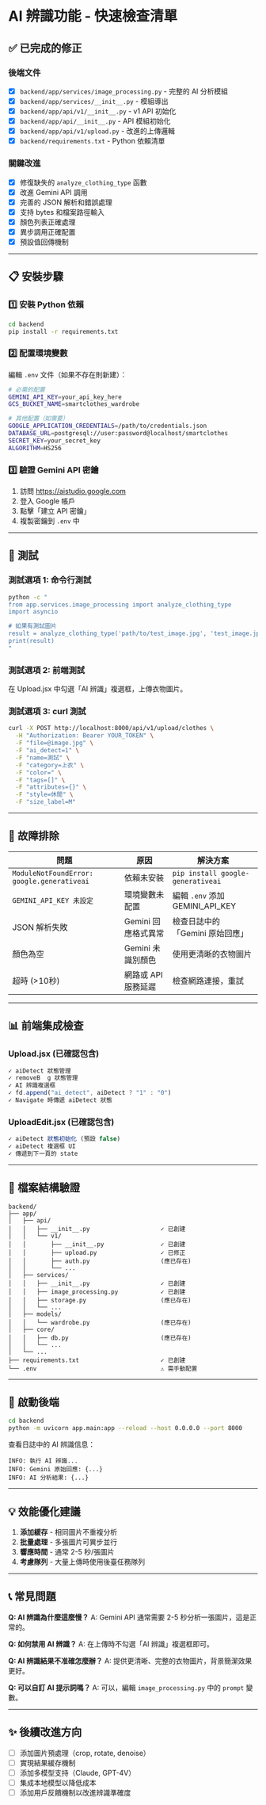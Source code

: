 # AI 辨識功能 - 快速檢查清單

## ✅ 已完成的修正

### 後端文件
- [x] `backend/app/services/image_processing.py` - 完整的 AI 分析模組
- [x] `backend/app/services/__init__.py` - 模組導出
- [x] `backend/app/api/v1/__init__.py` - v1 API 初始化
- [x] `backend/app/api/__init__.py` - API 模組初始化
- [x] `backend/app/api/v1/upload.py` - 改進的上傳邏輯
- [x] `backend/requirements.txt` - Python 依賴清單

### 關鍵改進
- [x] 修復缺失的 `analyze_clothing_type` 函數
- [x] 改進 Gemini API 調用
- [x] 完善的 JSON 解析和錯誤處理
- [x] 支持 bytes 和檔案路徑輸入
- [x] 顏色列表正確處理
- [x] 異步調用正確配置
- [x] 預設值回傳機制

---

## 📋 安裝步驟

### 1️⃣ 安裝 Python 依賴
```bash
cd backend
pip install -r requirements.txt
```

### 2️⃣ 配置環境變數

編輯 `.env` 文件（如果不存在則新建）：

```bash
# 必需的配置
GEMINI_API_KEY=your_api_key_here
GCS_BUCKET_NAME=smartclothes_wardrobe

# 其他配置（如需要）
GOOGLE_APPLICATION_CREDENTIALS=/path/to/credentials.json
DATABASE_URL=postgresql://user:password@localhost/smartclothes
SECRET_KEY=your_secret_key
ALGORITHM=HS256
```

### 3️⃣ 驗證 Gemini API 密鑰

1. 訪問 https://aistudio.google.com
2. 登入 Google 帳戶
3. 點擊「建立 API 密鑰」
4. 複製密鑰到 `.env` 中

---

## 🧪 測試

### 測試選項 1: 命令行測試
```bash
python -c "
from app.services.image_processing import analyze_clothing_type
import asyncio

# 如果有測試圖片
result = analyze_clothing_type('path/to/test_image.jpg', 'test_image.jpg')
print(result)
"
```

### 測試選項 2: 前端測試

在 Upload.jsx 中勾選「AI 辨識」複選框，上傳衣物圖片。

### 測試選項 3: curl 測試
```bash
curl -X POST http://localhost:8000/api/v1/upload/clothes \
  -H "Authorization: Bearer YOUR_TOKEN" \
  -F "file=@image.jpg" \
  -F "ai_detect=1" \
  -F "name=測試" \
  -F "category=上衣" \
  -F "color=" \
  -F "tags=[]" \
  -F "attributes={}" \
  -F "style=休閒" \
  -F "size_label=M"
```

---

## 🐛 故障排除

| 問題 | 原因 | 解決方案 |
|------|------|--------|
| `ModuleNotFoundError: google.generativeai` | 依賴未安裝 | `pip install google-generativeai` |
| `GEMINI_API_KEY 未設定` | 環境變數未配置 | 編輯 `.env` 添加 GEMINI_API_KEY |
| JSON 解析失敗 | Gemini 回應格式異常 | 檢查日誌中的「Gemini 原始回應」 |
| 顏色為空 | Gemini 未識別顏色 | 使用更清晰的衣物圖片 |
| 超時 (>10秒) | 網路或 API 服務延遲 | 檢查網路連接，重試 |

---

## 📊 前端集成檢查

### Upload.jsx (已確認包含)
```javascript
✓ aiDetect 狀態管理
✓ removeB  g 狀態管理
✓ AI 辨識複選框
✓ fd.append("ai_detect", aiDetect ? "1" : "0")
✓ Navigate 時傳遞 aiDetect 狀態
```

### UploadEdit.jsx (已確認包含)
```javascript
✓ aiDetect 狀態初始化 (預設 false)
✓ aiDetect 複選框 UI
✓ 傳遞到下一頁的 state
```

---

## 📁 檔案結構驗證

```
backend/
├── app/
│   ├── api/
│   │   ├── __init__.py                    ✓ 已創建
│   │   └── v1/
│   │       ├── __init__.py                ✓ 已創建
│   │       ├── upload.py                  ✓ 已修正
│   │       ├── auth.py                    (應已存在)
│   │       └── ...
│   ├── services/
│   │   ├── __init__.py                    ✓ 已創建
│   │   ├── image_processing.py            ✓ 已創建
│   │   ├── storage.py                     (應已存在)
│   │   └── ...
│   ├── models/
│   │   └── wardrobe.py                    (應已存在)
│   ├── core/
│   │   ├── db.py                          (應已存在)
│   │   └── ...
│   └── ...
├── requirements.txt                       ✓ 已創建
└── .env                                   ⚠ 需手動配置
```

---

## 🚀 啟動後端

```bash
cd backend
python -m uvicorn app.main:app --reload --host 0.0.0.0 --port 8000
```

查看日誌中的 AI 辨識信息：
```
INFO: 執行 AI 辨識...
INFO: Gemini 原始回應: {...}
INFO: AI 分析結果: {...}
```

---

## 💡 效能優化建議

1. **添加緩存** - 相同圖片不重複分析
2. **批量處理** - 多張圖片可異步並行
3. **響應時間** - 通常 2-5 秒/張圖片
4. **考慮隊列** - 大量上傳時使用後臺任務隊列

---

## 📞 常見問題

**Q: AI 辨識為什麼這麼慢？**
A: Gemini API 通常需要 2-5 秒分析一張圖片，這是正常的。

**Q: 如何禁用 AI 辨識？**
A: 在上傳時不勾選「AI 辨識」複選框即可。

**Q: AI 辨識結果不准確怎麼辦？**
A: 提供更清晰、完整的衣物圖片，背景簡潔效果更好。

**Q: 可以自訂 AI 提示詞嗎？**
A: 可以，編輯 `image_processing.py` 中的 `prompt` 變數。

---

## ✨ 後續改進方向

- [ ] 添加圖片預處理（crop, rotate, denoise）
- [ ] 實現結果緩存機制
- [ ] 添加多模型支持（Claude, GPT-4V）
- [ ] 集成本地模型以降低成本
- [ ] 添加用戶反饋機制以改進辨識準確度
